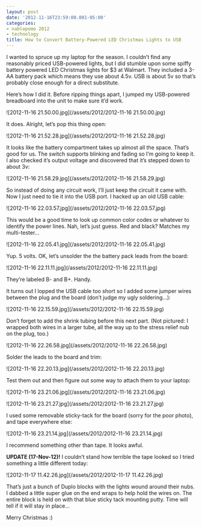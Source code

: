 ```yaml
---
layout: post
date: '2012-11-16T23:59:00.001-05:00'
categories:
- nablopomo 2012
- technology
title: How to Convert Battery-Powered LED Christmas Lights to USB
---
```


I wanted to spruce up my laptop for the season. I couldn’t find any reasonably priced USB-powered lights, but I did stumble upon some spiffy battery powered LED Christmas lights for $3 at Walmart. They included a 3-AA battery pack which means they use about 4.5v. USB is about 5v so that’s probably close enough for a direct substitute.

Here’s how I did it. Before ripping things apart, I jumped my USB-powered breadboard into the unit to make sure it’d work. 

![2012-11-16 21.50.00.jpg](/assets/2012/2012-11-16 21.50.00.jpg)

It does. Alright, let’s pop this thing open:

![2012-11-16 21.52.28.jpg](/assets/2012/2012-11-16 21.52.28.jpg)

It looks like the battery compartment takes up almost all the space. That’s good for us. The switch supports blinking and fading so I’m going to keep it. I also checked it’s output voltage and discovered that it’s stepped down to about 3v:

![2012-11-16 21.58.29.jpg](/assets/2012/2012-11-16 21.58.29.jpg)

So instead of doing any circuit work, I’ll just keep the circuit it came with. Now I just need to tie it into the USB port. I hacked up an old USB cable:

![2012-11-16 22.03.57.jpg](/assets/2012/2012-11-16 22.03.57.jpg)

This would be a good time to look up common color codes or whatever to identify the power lines. Nah, let’s just guess. Red and black? Matches my multi-tester…

![2012-11-16 22.05.41.jpg](/assets/2012/2012-11-16 22.05.41.jpg)

Yup. 5 volts. OK, let’s unsolder the the battery pack leads from the board:

![2012-11-16 22.11.11.jpg](/assets/2012/2012-11-16 22.11.11.jpg)

They’re labeled B- and B+. Handy.

It turns out I lopped the USB cable too short so I added some jumper wires between the plug and the board (don’t judge my ugly soldering…):

![2012-11-16 22.15.59.jpg](/assets/2012/2012-11-16 22.15.59.jpg)

Don’t forget to add the shrink tubing before this next part. (Not pictured: I wrapped both wires in a larger tube, all the way up to the stress relief nub on the plug, too.)

![2012-11-16 22.26.58.jpg](/assets/2012/2012-11-16 22.26.58.jpg)

Solder the leads to the board and trim:  

![2012-11-16 22.20.13.jpg](/assets/2012/2012-11-16 22.20.13.jpg)

Test them out and then figure out some way to attach them to your laptop:

![2012-11-16 23.21.06.jpg](/assets/2012/2012-11-16 23.21.06.jpg)

![2012-11-16 23.21.27.jpg](/assets/2012/2012-11-16 23.21.27.jpg)

I used some removable sticky-tack for the board (sorry for the poor photo), and tape everywhere else:

![2012-11-16 23.21.14.jpg](/assets/2012/2012-11-16 23.21.14.jpg)

I recommend something other than tape. It looks awful.

**UPDATE (17-Nov-12)!** I couldn’t stand how terrible the tape looked so I tried something a little different today:

![2012-11-17 11.42.26.jpg](/assets/2012/2012-11-17 11.42.26.jpg)

That’s just a bunch of Duplo blocks with the lights wound around their nubs. I dabbed a little super glue on the end wraps to help hold the wires on. The entire block is held on with that blue sticky tack mounting putty. Time will tell if it will stay in place…

Merry Christmas :)